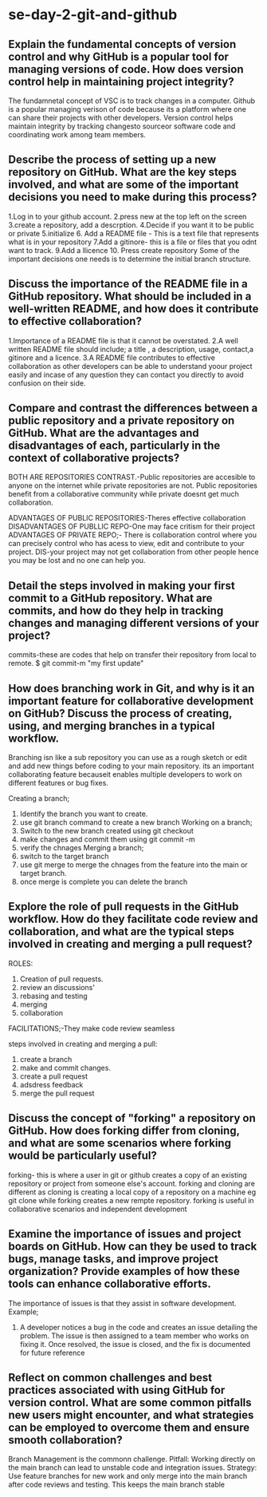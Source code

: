 # se-day-2-git-and-github
## Explain the fundamental concepts of version control and why GitHub is a popular tool for managing versions of code. How does version control help in maintaining project integrity?
 The fundamnetal concept of VSC is to track changes in a computer. 
 Github is a popular managing verison of code because its a platform where one can share their projects with other developers.
 Version control helps maintain integrity by tracking changesto sourceor software code and coordinating work among team members.
## Describe the process of setting up a new repository on GitHub. What are the key steps involved, and what are some of the important decisions you need to make during this process?
1.Log in to your github account.
2.press new at the top left on the screen
3.create a repository, add a descrption.
4.Decide if you want it to be public or private
5.initialize
6. Add a README file - This is a text file that represents what is in your repository
7.Add a gitinore- this is a file or files that you odnt want to track.
9.Add a llicence
10. Press create repository
Some of the important decisions one needs is to determine the initial branch structure.
 
## Discuss the importance of the README file in a GitHub repository. What should be included in a well-written README, and how does it contribute to effective collaboration?
1.Importance of a README file is that it cannot be overstated.
2.A well written README file should include; a title , a description, usage, contact,a gitinore and a licence. 
3.A README file contributes to effective collaboration as other developers can be able to understand yoour project easily and incase of any question they can contact you directly to avoid confusion on their side.

## Compare and contrast the differences between a public repository and a private repository on GitHub. What are the advantages and disadvantages of each, particularly in the context of collaborative projects?
 BOTH ARE REPOSITORIES 
 CONTRAST.-Public repositories are accesible to anyone on the internet  while private repositories are not.
 Public repositories benefit from a collaborative community while private doesnt get much collaboration.

ADVANTAGES OF PUBLIC REPOSITORIES-Theres effective collaboration
DISADVANTAGES OF PUBLLIC REPO-One may face critism for their project
ADVANTAGES OF PRIVATE REPO;- There is collaboration control where you can precisely control who has acess to view, edit and contribute to your project.
DIS-your project may not get collaboration from other people hence you may be lost and no one can help you.
## Detail the steps involved in making your first commit to a GitHub repository. What are commits, and how do they help in tracking changes and managing different versions of your project?

commits-these are codes that help on transfer their repository from local to remote.
$ git commit-m "my first update"

## How does branching work in Git, and why is it an important feature for collaborative development on GitHub? Discuss the process of creating, using, and merging branches in a typical workflow.
Branching isn like a sub repository you can use as a rough sketch or edit and add new things before coding to your main repository. its an important collaborating feature becauseit enables multiple developers to work on different features or bug fixes.

Creating a branch;
 1. Identify the branch you want to create.
 2. use git branch command to create a new branch
Working on a branch;
1. Switch to the new branch created using git checkout <branch name>
2. make changes and commit them using git commit -m <message>
3. verify the chnages
Merging a branch;
1. switch to the target branch
2. use git merge<branch name> to merge the chnages from the feature into the main or target branch.
3. once merge is complete you can delete the branch

## Explore the role of pull requests in the GitHub workflow. How do they facilitate code review and collaboration, and what are the typical steps involved in creating and merging a pull request?
ROLES:
1. Creation of pull requests.
2. review an discussions'
3. rebasing and testing
4. merging
5. collaboration

FACILITATIONS;-They make code review seamless

steps involved in creating and merging a pull:
1. create a branch
2. make and commit changes.
3. create a pull request
4. adsdress feedback
5. merge the pull request
 
## Discuss the concept of "forking" a repository on GitHub. How does forking differ from cloning, and what are some scenarios where forking would be particularly useful?
forking- this is where a user in git or github creates a copy of an existing repository or project from someone else's account.
 forking and cloning are different as cloning is creating a local copy of a repository on a machine eg git clone while forking creates a new rempte repository.
 forking is useful in collaborative scenarios and independent development
 
## Examine the importance of issues and project boards on GitHub. How can they be used to track bugs, manage tasks, and improve project organization? Provide examples of how these tools can enhance collaborative efforts.
The importance of issues is that they assist in software development.
Example;
1. A developer notices a bug in the code and creates an issue detailing the problem. The issue is then assigned to a team member who works on fixing it. Once resolved, the issue is closed, and the fix is documented for future reference

## Reflect on common challenges and best practices associated with using GitHub for version control. What are some common pitfalls new users might encounter, and what strategies can be employed to overcome them and ensure smooth collaboration?
Branch Management is the commonn challenge.
Pitfall: Working directly on the main branch can lead to unstable code and integration issues.
Strategy: Use feature branches for new work and only merge into the main branch after code reviews and testing. This keeps the main branch stable

